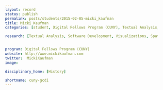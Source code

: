 ```yaml
---
layout: record
status: publish
permalink: posts/students/2015-02-05-micki_kaufman
title: Micki Kaufman
categories: [student, Digital Fellows Program (CUNY), Textual Analysis, Software Development, Visualizations, Spatial Humanities, Music and Sound]

research: [Textual Analysis, Software Development, Visualizations, Spatial Humanities, Music and Sound]


program: Digital Fellows Program (CUNY)
website: http://www.mickikaufman.com
twitter:  MickiKaufman
image: 

disciplinary_home: [History]

shortname: cuny-gcdi
---
```



